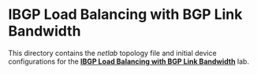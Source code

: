 # IBGP Load Balancing with BGP Link Bandwidth

This directory contains the *netlab* topology file and initial device configurations for the **[IBGP Load Balancing with BGP Link Bandwidth](https://bgplabs.net/lb/3-ibgp/)** lab.
